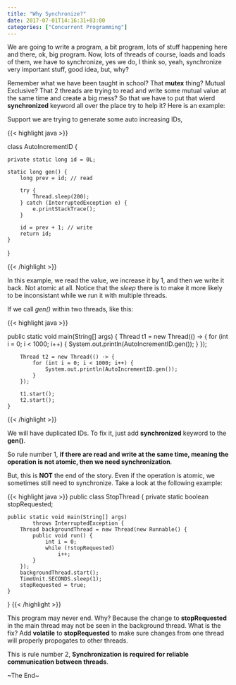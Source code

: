 ```yaml
---
title: "Why Synchronize?"
date: 2017-07-01T14:16:31+03:00
categories: ["Concurrent Programming"]
---
```


We are going to write a program, a bit program, lots of stuff happening here and there, ok, big program. Now, lots of threads of course, loads and loads of them, we have to synchronize, yes we do, I think so, yeah, synchronize very important stuff, good idea, but, why?

Remember what we have been taught in school? That **mutex** thing? Mutual Exclusive? That 2 threads are trying to read and write some mutual value at the same time and create a big mess? So that we have to put that wierd **synchronized** keyword all over the place try to help it? Here is an example:

Support we are trying to generate some auto increasing IDs,

{{< highlight java >}}

class AutoIncrementID {

    private static long id = 0L;

    static long gen() {
        long prev = id; // read

        try {
            Thread.sleep(200);
        } catch (InterruptedException e) {
            e.printStackTrace();
        }

        id = prev + 1; // write
        return id;
    }
}

{{< /highlight >}}

In this example, we read the value, we increase it by 1, and then we write it back. Not atomic at all. Notice that the *sleep* there is to make it more likely to be inconsistant while we run it with multiple threads.

If we call *gen()* within two threads, like this:

{{< highlight java >}}

public static void main(String[] args) {
        Thread t1 = new Thread(() -> {
            for (int i = 0; i < 1000; i++) {
                System.out.println(AutoIncrementID.gen());
            }
        });

        Thread t2 = new Thread(() -> {
            for (int i = 0; i < 1000; i++) {
                System.out.println(AutoIncrementID.gen());
            }
        });

        t1.start();
        t2.start();
    }

{{< /highlight >}}

We will have duplicated IDs. To fix it, just add **synchronized** keyword to the **gen()**.

So rule number 1, **if there are read and write at the same time, meaning the operation is not atomic, then we need synchronization**.

But, this is **NOT** the end of the story. Even if the operation is atomic, we sometimes still need to synchronize. Take a look at the following example:

{{< highlight java >}}
public class StopThread {
    private static boolean stopRequested;

    public static void main(String[] args)
            throws InterruptedException {
        Thread backgroundThread = new Thread(new Runnable() {
            public void run() {
                int i = 0;
                while (!stopRequested)
                    i++;
            }
        });
        backgroundThread.start();
        TimeUnit.SECONDS.sleep(1);
        stopRequested = true;
    }
}
{{< /highlight >}}

This program may never end. Why? Because the change to **stopRequested** in the main thread may not be seen in the background thread. What is the fix? Add **volatile** to **stopRequested** to make sure changes from one thread will properly propogates to other threads.

This is rule number 2, **Synchronization is required for reliable communication between threads**.

~The End~
